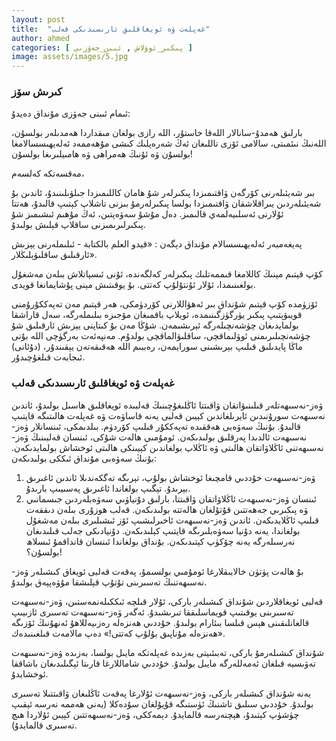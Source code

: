 ```yaml
---
layout: post
title:  "غەپلەت ۋە ئويغاقلىق ئارىسىدىكى قەلب"
author: ahmed
categories: [ پىكىر_ئوۋلاش , ئىبن_جەۋزىي ]
image: assets/images/5.jpg
---
```

### كىرىش سۆز 

ئىمام ئىبنى جەۋزى مۇنداق دەيدۇ:

بارلىق ھەمدۇ-سانالار اللەقا خاستۇر، اللە رازى بولغان مىقداردا ھەمدىلەر بولسۇن، اللەنىڭ نىئمىتى، سالامى ئۆزى تاللىغان ئەڭ شەرەپلىك كىشى مۇھەممەد ئەلەيھىسسالامغا بولسۇن ۋە ئۇنىڭ ھەمراھى ۋە ھامىيلىرىغا بولسۇن!

مەقسەتكە كەلسەم،

بىر شەيئىلەرنى كۆرگەن ۋاقتىمىزدا پىكىرلەر شۇ ھامان كاللىمىزدا جىلۋىلىنىدۇ، ئاندىن بۇ شەيئىلەردىن يىراقلاشقان ۋاقتىمىزدا بولسا پىكىرلەرمۇ بىزنى تاشلاپ كېتىپ قالىدۇ، ھەتتا ئۇلارنى ئەسلىيەلمەي قالىمىز. دەل مۇشۇ سەۋەپتىن، ئەڭ مۇھىم ئىشىمىز شۇ پىكىرلىرىمىزنى ساقلاپ قېلىش بولىدۇ.

پەيغەمبەر ئەلەيھىسسالام مۇنداق دېگەن : «قيدو العلم بالكتابة - ئىلىملەرنى يېزىش ئارقىلىق ساقلىۋېلىڭلار».

كۆپ قېتىم مېنىڭ كاللامغا قىممەتلىك پىكىرلەر كەلگەندە، ئۇنى ئىسپاتلاش بىلەن مەشغۇل بولغىنىمدا، ئۇلار ئۇنتۇلۇپ كەتتى. بۇ يوقىتىش مېنى پۇشايمانغا قويدى.

ئۆزۈمدە كۆپ قېتىم شۇنداق بىر ئەھۋاللارنى كۆردۈمكى، ھەر قېتىم مەن تەپەككۇرۇمنى قويىۋېتىپ پىكىر يۈرگۈزگىنىمدە، ئويلاپ باقمىغان مۆجىزە بىلىملەرگە، سەل قاراشقا بولمايدىغان چۈشەنچىلەرگە ئېرىشىمەن. شۇڭا مەن بۇ كىتاپنى يېزىش ئارقىلىق شۇ چۈشەنچىلىرىمنى ئوۋلىماقچى، ساقلىۋالماقچى بولدۇم. مەنپەئەت بەرگۈچى اللە بۇنى ماڭا پايدىلىق قىلىپ بېرىشىنى سورايمەن، رەببىم اللە ھەقىقەتەن يېقىندۇر، (دۇئانى) ئىجابەت قىلغۇچىدۇر.

### غەپلەت ۋە ئويغاقلىق ئارىسىدىكى قەلب

ۋەز-نەسىھەتلەر قىلىنىۋاتقان ۋاقىتتا ئاڭلىغۇچىنىڭ قەلبىدە ئويغاقلىق ھاسىل بولىدۇ، ئاندىن نەسىھەت سورۇنىدىن ئايرىلغاندىن كېيىن قەلبى يەنە قاساۋەت ۋە غەپلەت ھالىتىگە قايتىپ قالىدۇ. بۇنىڭ سەۋەبى ھەققىدە تەپەككۇر قىلىپ كۆردۈم. بىلدىمكى، ئىنسانلار ۋەز-نەسىھەت ئالدىدا پەرقلىق بولىدىكەن. ئومۇمىي ھالەت شۇكى، ئىنسان قەلبىنىڭ ۋەز-نەسىھەتنى ئاڭلاۋاتقان ھالىتى ۋە ئاڭلاپ بولغاندىن كېيىنكى ھالىتى ئوخشاش بولمايدىكەن. بۇنىڭ سەۋەبى مۇنداق ئىككى بولىدىكەن:

1. ۋەز-نەسىھەت خۇددىي قامچىغا ئوخشاش بولۇپ، تېرىگە تەگكەندىلا ئاندىن ئاغىرىق بېرىدۇ. تېگىپ بولغاندا ئاغىرىق پەسىيىپ بارىدۇ.
2. ئىنسان ۋەز-نەسىھەت ئاڭلاۋاتقان ۋاقىتتا، بارلىق دۇنياۋىي سەۋەبلەردىن جىسمانىي ۋە پىكىرىي جەھەتتىن قۇتۇلغان ھالەتتە بولىدىكەن. قەلب ھوزۇرى بىلەن دىققەت قىلىپ ئاڭلايدىكەن. ئاندىن ۋەز-نەسىھەت ئاخىرلىشىپ ئۆز ئىشىلىرى بىلەن مەشغۇل بولغاندا، يەنە دۇنيا سەۋەبلىرىگە قايتىپ كېلىدىكەن. دۇنيادىكى جەلب قىلىدىغان نەرسىلەرگە يەنە چۆكۈپ كېتىدىكەن. بۇنداق بولغاندا ئىنسان قانداقمۇ ئىسلاھ بولسۇن؟!
   

بۇ ھالەت پۈتۈن خالايىقلارغا ئومۇمىي بولسىمۇ، پەقەت قەلبى ئويغاق كىشىلەر ۋەز-نەسىھەتنىڭ تەسىرىنى تۇتۇپ قېلىشقا مۇۋەپپەق بولىدۇ.
   
قەلبى ئويغاقلاردىن شۇنداق كىشىلەر باركى، ئۇلار قىلچە ئىككىلەنمەستىن، ۋەز-نەسىھەت تەسىرىنى يوقىتىپ قويماسلىققا تىرىشىدۇ. ئەگەر ۋەز-نەسىھەت تەسىرى ئازىيىپ قالغانلىقىنى ھېس قىلسا بىئارام بولىدۇ. خۇددىي ھەنزەلە رەزىيەللاھۇ ئەنھۇنىڭ ئۆزىگە «ھەنزەلە مۇناپىق بۇلۇپ كەتتى!»  دەپ مالامەت قىلغىنىدەك.
   
شۇنداق كىشىلەرمۇ باركى، تەبىئىيتى بەزىدە غەپلەتكە مايىل بولسا، بەزىدە ۋەز-نەسىھەت تەۋىسيە قىلغان ئەمەللەرگە مايىل بولىدۇ. خۇددىي شاماللارغا قارىتا ئېگىلىدىغان باشاققا ئوخشايدۇ.
  
يەنە شۇنداق كىشىلەر باركى، ۋەز-نەسىھەت ئۇلارغا پەقەت ئاڭلىغان ۋاقىتتىلا تەسىرى بولىدۇ. خۇددىي سىلىق تاشنىڭ ئۈستىگە قۇيۇلغان سۇدەكلا (يەنى ھەممە نەرسە ئېقىپ چۈشۈپ كېتىدۇ، ھېچنەرسە قالمايدۇ. دېمەككى، ۋەز-نەسىھەتتىن كېيىن ئۇلاردا ھىچ تەسىرى قالمايدۇ).


